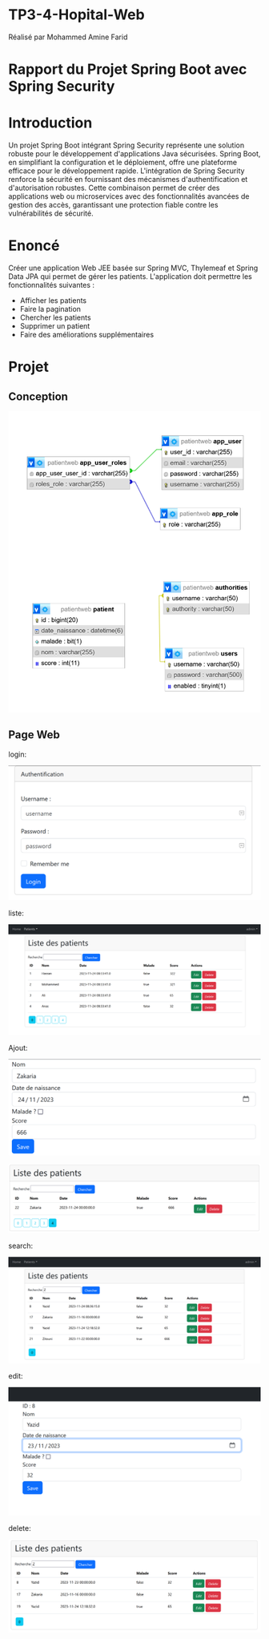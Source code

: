 ﻿# TP3-4-Hopital-Web

Réalisé par Mohammed Amine Farid

# Rapport du Projet Spring Boot avec Spring Security

# Introduction

Un projet Spring Boot intégrant Spring Security représente une solution robuste pour
le développement d'applications Java sécurisées. Spring Boot, en simplifiant la
configuration et le déploiement, offre une plateforme efficace pour le développement
rapide. L'intégration de Spring Security renforce la sécurité en fournissant des
mécanismes d'authentification et d'autorisation robustes. Cette combinaison permet de
créer des applications web ou microservices avec des fonctionnalités avancées de
gestion des accès, garantissant une protection fiable contre les vulnérabilités de
sécurité.

# Enoncé

Créer une application Web JEE basée sur Spring MVC, Thylemeaf et
Spring Data JPA qui permet de gérer les patients. L'application
doit permettre les fonctionnalités suivantes :

  -  Afficher les patients
  -  Faire la pagination
  -  Chercher les patients
  -  Supprimer un patient
  -  Faire des améliorations supplémentaires

# Projet

## Conception

![App Screenshot](Screenshots/Screenshot1.png)

## Page Web

login:

![App Screenshot](Screenshots/login.png)

liste:

![App Screenshot](Screenshots/liste.png)

Ajout:

![App Screenshot](Screenshots/ajoutavant.png)

![App Screenshot](Screenshots/ajout.png)

search:

![App Screenshot](Screenshots/search2.png)

edit:

![App Screenshot](Screenshots/edit.png)

delete:

![App Screenshot](Screenshots/delete.png)



